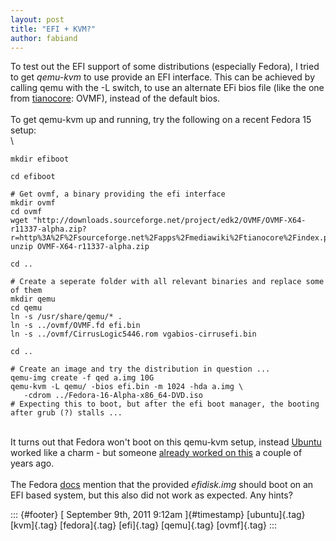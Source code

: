 ```yaml
---
layout: post
title: "EFI + KVM?"
author: fabiand
---
```




To test out the EFI support of some distributions (especially Fedora), I
tried to get *qemu-kvm* to use provide an EFI interface. This can be
achieved by calling qemu with the -L switch, to use an alternate EFi
bios file (like the one from [tianocore](http://www.tianocore.org/):
OVMF), instead of the default bios.\
\
To get qemu-kvm up and running, try the following on a recent Fedora 15
setup:\
\

``` {.brush:bash}
mkdir efiboot

cd efiboot

# Get ovmf, a binary providing the efi interface
mkdir ovmf
cd ovmf
wget "http://downloads.sourceforge.net/project/edk2/OVMF/OVMF-X64-r11337-alpha.zip?r=http%3A%2F%2Fsourceforge.net%2Fapps%2Fmediawiki%2Ftianocore%2Findex.php%3Ftitle%3DOVMF&ts=1315395958&use_mirror=dfn"
unzip OVMF-X64-r11337-alpha.zip

cd ..

# Create a seperate folder with all relevant binaries and replace some of them
mkdir qemu
cd qemu
ln -s /usr/share/qemu/* .
ln -s ../ovmf/OVMF.fd efi.bin
ln -s ../ovmf/CirrusLogic5446.rom vgabios-cirrusefi.bin

cd ..

# Create an image and try the distribution in question ...
qemu-img create -f qed a.img 10G
qemu-kvm -L qemu/ -bios efi.bin -m 1024 -hda a.img \
   -cdrom ../Fedora-16-Alpha-x86_64-DVD.iso
# Expecting this to boot, but after the efi boot manager, the booting after grub (?) stalls ...
```

\
It turns out that Fedora won't boot on this qemu-kvm setup, instead
[Ubuntu](http://www.ubuntu.com/) worked like a charm - but someone
[already worked on
this](http://smackerelofopinion.blogspot.com/2009/11/qemu-efi-bios.html)
a couple of years ago.\
\
The Fedora
[docs](http://docs.fedoraproject.org/en-US/Fedora/15/html/Installation_Guide/Making_Minimal_Boot_Media.html#Making_Minimal_Boot_Media-UEFI)
mention that the provided *efidisk.img* should boot on an EFI based
system, but this also did not work as expected. Any hints?

::: {#footer}
[ September 9th, 2011 9:12am ]{#timestamp} [ubuntu]{.tag} [kvm]{.tag}
[fedora]{.tag} [efi]{.tag} [qemu]{.tag} [ovmf]{.tag}
:::
